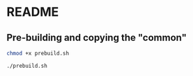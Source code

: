# README

## Pre-building and copying the "common"

```bash
chmod +x prebuild.sh
```

```bash
./prebuild.sh
```
